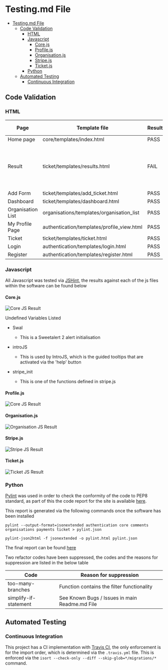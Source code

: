 # Testing.md File

- [Testing.md File](#testingmd-file)
  - [Code Validation](#code-validation)
    - [HTML](#html)
    - [Javascript](#javascript)
      - [Core.js](#corejs)
      - [Profile.js](#profilejs)
      - [Organisation.js](#organisationjs)
      - [Stripe.js](#stripejs)
      - [Ticket.js](#ticketjs)
    - [Python](#python)
  - [Automated Testing](#automated-testing)
    - [Continuous Integration](#continuous-integration)

## Code Validation

### HTML

| Page              | Template file                              | Result | Confirmation link (If PASS) | Notes                                        |
|-------------------|--------------------------------------------|--------|-----------------------------|----------------------------------------------|
| Home page         | core/templates/index.html                  | PASS   |                             |                                              |
| Result            | ticket/templates/results.html              | FAIL   |                             | Fails due to how crispy forms renders labels |
| Add Form          | ticket/templates/add_ticket.html           | PASS   |                             |                                              |
| Dashboard         | ticket/templates/dashboard.html            | PASS   |                             |                                              |
| Organisation List | organisations/templates/organisation_list  | PASS   |                             |                                              |
| My Profile Page   | authentication/templates/profile_view.html | PASS   |                             |                                              |
| Ticket            | ticket/templates/ticket.html               | PASS   |                             |                                              |
| Login             | authentication/templates/login.html        | PASS   |                             |                                              |
| Register          | authentication/templates/register.html     | PASS   |                             |                                              |

### Javascript

All Javascript was tested via [JSHint](https://jshint.com/docs/), the results against each of the js files within the software can be found below

#### Core.js

![Core JS Result](/documentationImages/corejs_result.png)

Undefined Variables Listed

- Swal
  - This is a Sweetalert 2 alert initialisation

- introJS
  - This is used by IntroJS, which is the guided tooltips that are activated via the 'help' button
  
- stripe_init
  - This is one of the functions defined in stripe.js

#### Profile.js

![Core JS Result](/documentationImages/corejs_result.png)

#### Organisation.js

![Organisation JS Result](/documentationImages/organisationjs_result.png)

#### Stripe.js

![Stripe JS Result](/documentationImages/stripejs_result.png)

#### Ticket.js

![Ticket JS Result](/documentationImages/ticketjs_result.png)

### Python

[Pylint](https://www.pylint.org/) was used in order to check the conformity of the code to PEP8 standard, as part of this the code report for the site is available [here](pylint.html).

This report is generated via the following commands once the software has been installed

`pylint --output-format=jsonextended authentication core comments organisations payments ticket > pylint.json`

`pylint-json2html -f jsonextended -o pylint.html pylint.json`

The final report can be found [here](pylint.html)

Two refactor codes have been suppressed, the codes and the reasons for suppression are listed in the below table

| Code                  | Reason for suppression                          |
|-----------------------|-------------------------------------------------|
| too-many-branches     | Function contains the filter functionality      |
| simplify-if-statement | See Known Bugs / Issues in main Readme.md File  |

## Automated Testing

### Continuous Integration

This project has a CI implementation with [Travis CI](https://travis-ci.com/), the only enforcement is for the import order, which is determined via the `.travis.yml` file. This is enforced via the `isort --check-only --diff --skip-glob=*/migrations/*` command.
